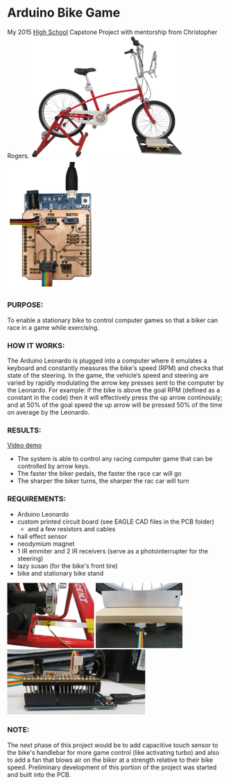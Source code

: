 # Arduino Bike Game
My 2015 [High School](http://www.scienceandmathacademy.com/) Capstone Project with mentorship from Christopher Rogers.
[<img src="/photos/main_view.jpg?raw=true" alt="main view" width="350">](https://youtu.be/r04d039daLk) <img src="/photos/pcb1.jpg?raw=true" alt="main view" width="200"> 

### PURPOSE:
To enable a stationary bike to control computer games so that a biker can race in a game while exercising.

### HOW IT WORKS:
The Arduino Leonardo is plugged into a computer where it emulates a keyboard and constantly measures the bike's speed (RPM) and checks that state of the steering.  In the game, the vehicle’s speed and steering are varied by rapidly modulating the arrow key presses sent to the computer by the Leonardo.
For example: if the bike is above the goal RPM (defined as a constant in the code) then it will effectively press the up arrow continously; and at 50% of the goal speed the up arrow will be pressed 50% of the time on average by the Leonardo.

### RESULTS:
[Video demo](https://youtu.be/r04d039daLk)
* The system is able to control any racing computer game that can be controlled by arrow keys.
* The faster the biker pedals, the faster the race car will go
* The sharper the biker turns, the sharper the rac car will turn

### REQUIREMENTS:
* Arduino Leonardo
* custom printed circuit board (see EAGLE CAD files in the PCB folder)
  * and a few resistors and cables
* hall effect sensor
* neodymium magnet
* 1 IR emmiter and 2 IR receivers (serve as a photointerrupter for the steering)
* lazy susan (for the bike's front tire)
* bike and stationary bike stand

<img src="/photos/speed_sensor.jpg?raw=true" alt="speed sensor" width="200"> <img src="/photos/steering_sensor.jpg?raw=true" alt="steering sensor" width="200"> <img src="/photos/pcb2.jpg?raw=true" alt="main view" height="150"> 

### NOTE:
The next phase of this project would be to add capacitive touch sensor to the bike's handlebar for more game control (like activating turbo) and also to add a fan that blows air on the biker at a strength relative to their bike speed.  Preliminary development of this portion of the project was started and built into the PCB.
